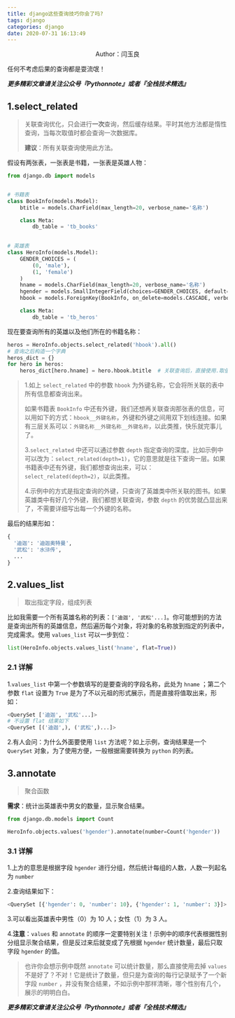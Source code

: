 ```yaml
---
title: django这些查询技巧你会了吗?
tags: django
categories: django
date: 2020-07-31 16:13:49
---
```

<center>Author：闫玉良</center>

任何不考虑后果的查询都是耍流氓！

<!--more-->

***更多精彩文章请关注公众号『Pythonnote』或者『全栈技术精选』***

## 1.select_related

> 关联查询优化，只会进行**一次**查询，然后缓存结果。平时其他方法都是惰性查询，当每次取值时都会查询一次数据库。
>
> **建议**：所有关联查询使用此方法。

假设有两张表，一张表是书籍，一张表是英雄人物：

```python
from django.db import models


# 书籍表
class BookInfo(models.Model):
    btitle = models.CharField(max_length=20, verbose_name='名称')

    class Meta:
        db_table = 'tb_books'
        

# 英雄表
class HeroInfo(models.Model):
    GENDER_CHOICES = (
        (0, 'male'),
        (1, 'female')
    )
    hname = models.CharField(max_length=20, verbose_name='名称')
    hgender = models.SmallIntegerField(choices=GENDER_CHOICES, default=0, verbose_name='性别')
    hbook = models.ForeignKey(BookInfo, on_delete=models.CASCADE, verbose_name='图书')

    class Meta:
        db_table = 'tb_heros'
```

现在要查询所有的英雄以及他们所在的书籍名称：

```python
heros = HeroInfo.objects.select_related('hbook').all()
# 查询之后构造一个字典
heros_dict = {}
for hero in heros:
    heros_dict[hero.hname] = hero.hbook.btitle  # 关联查询后，直接使用.取值即可，不会再进行数据库查询
```

> 1.如上 `select_related` 中的参数 `hbook` 为外键名称，它会将所关联的表中所有信息都查询出来。
>
> 如果书籍表 `BookInfo` 中还有外键，我们还想再关联查询那张表的信息，可以用如下的方式：`hbook__外键名称`，外键和外键之间用双下划线连接。如果有三层关系可以：`外键名称__外键名称__外键名称`，以此类推，快乐就完事儿了。
>
> 3.`select_related` 中还可以通过参数 `depth` 指定查询的深度。比如示例中可以改为：`select_related(depth=1)`，它的意思就是往下查询一层。如果书籍表中还有外键，我们都想查询出来，可以：`select_related(depth=2)`，以此类推。
>
> 4.示例中的方式是指定查询的外键，只查询了英雄类中所关联的图书。如果英雄类中有好几个外键，我们都想关联查询，参数 `depth` 的优势就凸显出来了，不需要详细写出每一个外键的名称。

最后的结果形如：

```python
{
  '迪迦': '迪迦奥特曼',
  '武松': '水浒传',
  ...
}
```

## 2.values_list

> 取出指定字段，组成列表

比如我需要一个所有英雄名称的列表：`['迪迦', '武松'...]`。你可能想到的方法是查询出所有的英雄信息，然后遍历每个对象，将对象的名称放到指定的列表中，完成需求。使用 `values_list` 可以一步到位：

```python
list(HeroInfo.objects.values_list('hname', flat=True))
```

### 2.1 详解

1.`values_list` 中第一个参数填写的是要查询的字段名称，此处为 `hname` ；第二个参数 `flat` 设置为 `True` 是为了不以元祖的形式展示，而是直接将值取出来，形如：

```python
<QuerySet ['迪迦', '武松'...]>
# 不设置 flat 结果如下
<QuerySet [('迪迦',), ('武松',)...]>
```

2.有人会问：为什么外面要使用 `list` 方法呢？如上示例，查询结果是一个 `QuerySet` 对象，为了使用方便，一般根据需要转换为 `python` 的列表。

## 3.annotate

> 聚合函数

**需求**：统计出英雄表中男女的数量，显示聚合结果。

```python
from django.db.models import Count

HeroInfo.objects.values('hgender').annotate(number=Count('hgender'))
```

### 3.1 详解

1.上方的意思是根据字段 `hgender` 进行分组，然后统计每组的人数，人数一列起名为 `number`

2.查询结果如下：

```python
<QuerySet [{'hgender': 0, 'number': 10}, {'hgender': 1, 'number': 3}]>
```

3.可以看出英雄表中男性（0）为 10 人；女性（1）为 3 人。

4.**注意**：`values` 和 `annotate` 的顺序一定要特别关注！示例中的顺序代表根据性别分组显示聚合结果，但是反过来后就变成了先根据 `hgender` 统计数量，最后只取字段 `hgender` 的值。

> 也许你会想示例中既然  `annotate` 可以统计数量，那么直接使用去掉 `values` 不是好了？不对！它是统计了数量，但只是为查询的每行记录赋予了一个新字段 `number` ，并没有聚合结果，不如示例中那样清晰，哪个性别有几个，展示的明明白白。

***更多精彩文章请关注公众号『Pythonnote』或者『全栈技术精选』***

